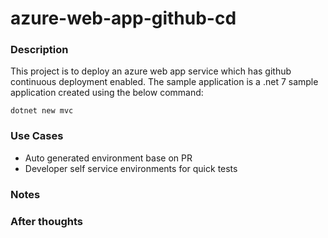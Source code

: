 # azure-web-app-github-cd

### Description
This project is to deploy an azure web app service which has github continuous deployment enabled. The sample application is a .net 7 sample application created using the below command:

```dotnet new mvc```

### Use Cases
- Auto generated environment base on PR
- Developer self service environments for quick tests

### Notes

### After thoughts